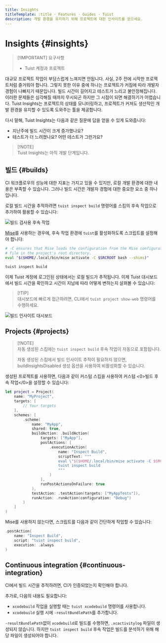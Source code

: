 ```yaml
---
title: Insights
titleTemplate: :title · Features · Guides · Tuist
description: 개발 환경을 유지하기 위해 프로젝트에 대한 인사이트를 얻으세요.
---
```


# Insights {#insights}

> [!IMPORTANT] 요구사항
>
> - <LocalizedLink href="/server/introduction/accounts-and-projects">Tuist 계정과 프로젝트</LocalizedLink>

대규모 프로젝트 작업이 부담스럽게 느껴지면 안됩니다. 사실, 2주 전에 시작한 프로젝트처럼 즐거워야 합니다. 그렇지 못한 이유 중에 하나는 프로젝트가 커짐에 따라 개발자 경험이 나빠지기 때문입니다. 빌드 시간이 길어지고 테스트가 느리고 불안정해집니다. 이러한 문제들은 심각해질 때까지 무시되곤 하지만 그 시점이 되면 해결하기가 어렵습니다. Tuist Insights는 프로젝트의 상태를 모니터링하고, 프로젝트가 커져도 생산적인 개발 환경을 유지할 수 있도록 도와주는 툴을 제공합니다.

다시 말해, Tuist Insights는 다음과 같은 질문에 답을 얻을 수 있게 도와줍니다:

- 지난주에 빌드 시간이 크게 증가했나요?
- 테스트가 더 느려졌나요? 어떤 테스트가 그런가요?

> [!NOTE]\
> Tuist Insights는 아직 개발 단계입니다.

## 빌드 {#builds}

CI 워크플로우의 성능에 대한 지표는 가지고 있을 수 있지만, 로컬 개발 환경에 대한 내용은 부족할 수 있습니다. 그러나 빌드 시간은 개발자 경험에 대한 중요한 요소 중 하나입니다.

로컬 빌드 시간을 추적하려면 `tuist inspect build` 명령어를 스킴의 후속 작업으로 추가하여 활용할 수 있습니다:

![빌드 검사용 후속 작업](/images/guides/features/insights/inspect-build-scheme-post-action.png)

[Mise](https://mise.jdx.dev/)를 사용하는 경우에, 후속 작업 환경에 `tuist`를 활성화하도록 스크립트를 설정해야 합니다:

```sh
# -C ensures that Mise loads the configuration from the Mise configuration
# file in the project's root directory.
eval "$($HOME/.local/bin/mise activate -C $SRCROOT bash --shims)"

tuist inspect build
```

이제 Tuist 계정에 로그인된 상태에서는 로컬 빌드가 추적됩니다. 이제 Tuist 대시보드에서 빌드 시간을 확인하고 시간이 지남에 따라 어떻게 변하는지 살펴볼 수 있습니다:

> [!TIP]\
> 대시보드에 빠르게 접근하려면, CLI에서 `tuist project show-web` 명령어를 수행하세요.

![빌드 인사이트 대시보드](/images/guides/features/insights/builds-dashboard.png)

## Projects {#projects}

> [!NOTE]\
> 자동 생성된 스킴에는 `tuist inspect build` 후속 작업이 자동으로 포함됩니다.
>
> 자동 생성된 스킴에서 빌드 인사이트 추적이 필요하지 않으면, <LocalizedLink href="references/project-description/structs/tuist.generationoptions#buildinsightsdisabled">buildInsightsDisabled</LocalizedLink> 생성 옵션을 사용하여 비활성화할 수 있습니다.

생성된 프로젝트를 사용하면, 다음과 같이 커스텀 스킴을 사용하여 커스텀 <0>빌드 후속 작업</0>을 설정할 수 있습니다:

```swift
let project = Project(
    name: "MyProject",
    targets: [
        // Your targets
    ],
    schemes: [
        .scheme(
            name: "MyApp",
            shared: true,
            buildAction: .buildAction(
                targets: ["MyApp"],
                postActions: [
                    .executionAction(
                        name: "Inspect Build",
                        scriptText: """
                        eval \"$($HOME/.local/bin/mise activate -C $SRCROOT bash --shims)\"
                        tuist inspect build
                        """
                    )
                ],
                runPostActionsOnFailure: true
            ),
            testAction: .testAction(targets: ["MyAppTests"]),
            runAction: .runAction(configuration: "Debug")
        )
    ]
)
```

Mise를 사용하지 않는다면, 스크립트를 다음과 같이 간단하게 작업할 수 있습니다:

```swift
.postAction(
    name: "Inspect Build",
    script: "tuist inspect build",
    execution: .always
)
```

## Continuous integration {#continuous-integration}

CI에서 빌드 시간을 추적하려면, CI가 <LocalizedLink href="/guides/automate/continuous-integration#authentication">인증</LocalizedLink>되었는지 확인해야 합니다.

추가로, 다음의 내용도 필요합니다:

- `xcodebuild` 작업을 실행할 때는 <LocalizedLink href="/cli/xcodebuild#tuist-xcodebuild">`tuist xcodebuild`</LocalizedLink> 명령어를 사용합니다.
- `xcodebuild` 실행 시에 `-resultBundlePath`를 추가합니다.

`-resultBundlePath`없이 `xcodebuild`로 빌드를 수행하면, `.xcactivitylog` 파일이 생성되지 않습니다. 하지만 `tuist inspect build` 후속 작업은 빌드를 분석하기 위해 해당 파일이 생성되어야 합니다.
